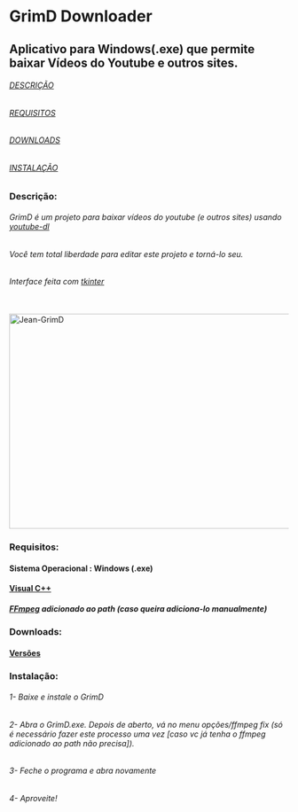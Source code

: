 # GrimD Downloader
## Aplicativo para Windows(.exe) que permite baixar Vídeos do Youtube e outros sites.


###### [DESCRIÇÃO](https://github.com/JaiantCP1/GrimD-Youtube-Downloader#descri%C3%A7%C3%A3o)
###### [REQUISITOS](https://github.com/JaiantCP1/GrimD-Youtube-Downloader#requisitos)
###### [DOWNLOADS](https://github.com/JaiantCP1/GrimD-Youtube-Downloader#downloads)
###### [INSTALAÇÃO](https://github.com/JaiantCP1/GrimD-Youtube-Downloader#instala%C3%A7%C3%A3o)


### Descrição:

###### GrimD é um projeto para baixar vídeos do youtube (e outros sites) usando [youtube-dl](https://github.com/ytdl-org/youtube-dl)

###### Você tem total liberdade para editar este projeto e torná-lo seu.

###### Interface feita com [tkinter](https://docs.python.org/3/library/tkinter.html)

<div style="display: inline_block"><br>
 <img alt="Jean-GrimD" height="388" width="690" src="https://cdn.discordapp.com/attachments/733782835067879487/887644388019290142/2021-09-15_06-51-07_Trim_Trim.gif">
 </div>

### Requisitos:

#### Sistema Operacional : **Windows** (.exe)
#### [Visual C++](https://aka.ms/vs/16/release/vc_redist.x64.exe)
##### [FFmpeg](https://ffmpeg.org/download.html) adicionado ao path (caso queira adiciona-lo manualmente)

### Downloads:

#### [Versões](https://github.com/JaintC/GrimD-Youtube-Downloader/releases)

### Instalação:

###### 1- Baixe e instale o GrimD
###### 2- Abra o GrimD.exe. Depois de aberto, vá no menu opções/ffmpeg fix (só é necessário fazer este processo uma vez [caso vc já tenha o ffmpeg adicionado ao path não precisa]).
###### 3- Feche o programa e abra novamente
###### 4- Aproveite!
